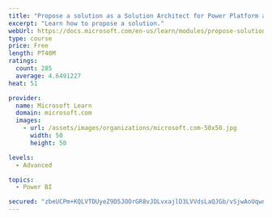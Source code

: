 ```yaml
---
title: "Propose a solution as a Solution Architect for Power Platform and Dynamics 365"
excerpt: "Learn how to propose a solution."
webUrl: https://docs.microsoft.com/en-us/learn/modules/propose-solution/
type: course
price: Free
length: PT40M
ratings:
  count: 285
  average: 4.6491227
heat: 51

provider:
  name: Microsoft Learn
  domain: microsoft.com
  images:
    - url: /assets/images/organizations/microsoft.com-50x50.jpg
      width: 50
      height: 50

levels:
  - Advanced

topics:
  - Power BI

secured: "zbeUCPm+KQLVTDUyeZ9D5JOOrGR8vJDLvxajlD3LVVdsLaQJGb/vSjwAoUqwnhaiqxiER3hPcbi+JbEgFvAESbGMT6DTclDKDfr7pfCpdCoRb+gVy6u7uz3KQhA2wZ6rzOhIvJaETf++m/9F6xxDtdyVkdhMUYXlfl/gFCdmpyFK4wqvpEj2c3jEUsYiQAqt3hwPqQ5VN+SwtuFOAwev++D/+1Q0JvU9uxBXg/o3G4uJ2BWRh1foQyWfTDlI6/yx+2DyWYhfrEsIwluua8ckvAwhEQ7/lP2QxThjhVESvx9Xf961wxpQQBXvWaGYMASRH1LgUBvZdLTYmdhu0hsmGUFV6fMdzVAUCfbUkHZwCJqs777foF9T8NL4sqyGrVS35v0J9yT56mLQ61zL6xcL/8o7deQhYxut10lsxbUpd1c=;YXBuRYn2dYRwUNq/fsb7dA=="
---
```



